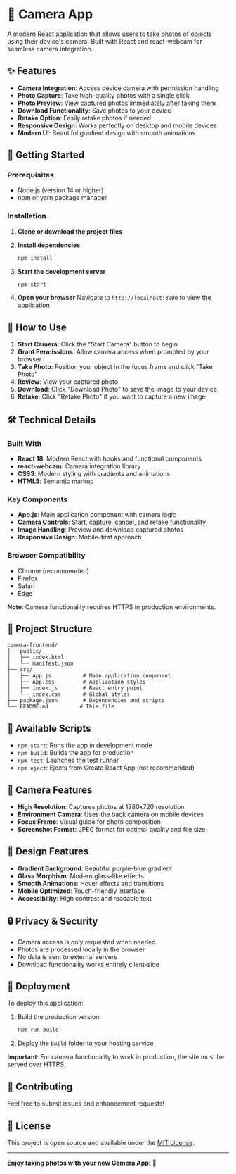 # 📸 Camera App

A modern React application that allows users to take photos of objects using their device's camera. Built with React and react-webcam for seamless camera integration.

## ✨ Features

- **Camera Integration**: Access device camera with permission handling
- **Photo Capture**: Take high-quality photos with a single click
- **Photo Preview**: View captured photos immediately after taking them
- **Download Functionality**: Save photos to your device
- **Retake Option**: Easily retake photos if needed
- **Responsive Design**: Works perfectly on desktop and mobile devices
- **Modern UI**: Beautiful gradient design with smooth animations

## 🚀 Getting Started

### Prerequisites

- Node.js (version 14 or higher)
- npm or yarn package manager

### Installation

1. **Clone or download the project files**

2. **Install dependencies**
   ```bash
   npm install
   ```

3. **Start the development server**
   ```bash
   npm start
   ```

4. **Open your browser**
   Navigate to `http://localhost:3000` to view the application

## 📱 How to Use

1. **Start Camera**: Click the "Start Camera" button to begin
2. **Grant Permissions**: Allow camera access when prompted by your browser
3. **Take Photo**: Position your object in the focus frame and click "Take Photo"
4. **Review**: View your captured photo
5. **Download**: Click "Download Photo" to save the image to your device
6. **Retake**: Click "Retake Photo" if you want to capture a new image

## 🛠️ Technical Details

### Built With

- **React 18**: Modern React with hooks and functional components
- **react-webcam**: Camera integration library
- **CSS3**: Modern styling with gradients and animations
- **HTML5**: Semantic markup

### Key Components

- **App.js**: Main application component with camera logic
- **Camera Controls**: Start, capture, cancel, and retake functionality
- **Image Handling**: Preview and download captured photos
- **Responsive Design**: Mobile-first approach

### Browser Compatibility

- Chrome (recommended)
- Firefox
- Safari
- Edge

**Note**: Camera functionality requires HTTPS in production environments.

## 📁 Project Structure

```
camera-frontend/
├── public/
│   ├── index.html
│   └── manifest.json
├── src/
│   ├── App.js          # Main application component
│   ├── App.css         # Application styles
│   ├── index.js        # React entry point
│   └── index.css       # Global styles
├── package.json        # Dependencies and scripts
└── README.md          # This file
```

## 🔧 Available Scripts

- `npm start`: Runs the app in development mode
- `npm build`: Builds the app for production
- `npm test`: Launches the test runner
- `npm eject`: Ejects from Create React App (not recommended)

## 📸 Camera Features

- **High Resolution**: Captures photos at 1280x720 resolution
- **Environment Camera**: Uses the back camera on mobile devices
- **Focus Frame**: Visual guide for photo composition
- **Screenshot Format**: JPEG format for optimal quality and file size

## 🎨 Design Features

- **Gradient Background**: Beautiful purple-blue gradient
- **Glass Morphism**: Modern glass-like effects
- **Smooth Animations**: Hover effects and transitions
- **Mobile Optimized**: Touch-friendly interface
- **Accessibility**: High contrast and readable text

## 🔒 Privacy & Security

- Camera access is only requested when needed
- Photos are processed locally in the browser
- No data is sent to external servers
- Download functionality works entirely client-side

## 🚀 Deployment

To deploy this application:

1. Build the production version:
   ```bash
   npm run build
   ```

2. Deploy the `build` folder to your hosting service

**Important**: For camera functionality to work in production, the site must be served over HTTPS.

## 🤝 Contributing

Feel free to submit issues and enhancement requests!

## 📄 License

This project is open source and available under the [MIT License](LICENSE).

---

**Enjoy taking photos with your new Camera App! 📸**
